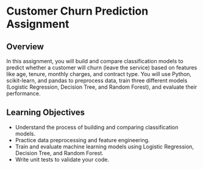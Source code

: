 # Customer Churn Prediction Assignment

## Overview
In this assignment, you will build and compare classification models to predict whether a customer will churn (leave the service) based on features like age, tenure, monthly charges, and contract type. You will use Python, scikit-learn, and pandas to preprocess data, train three different models (Logistic Regression, Decision Tree, and Random Forest), and evaluate their performance.

## Learning Objectives
- Understand the process of building and comparing classification models.
- Practice data preprocessing and feature engineering.
- Train and evaluate machine learning models using Logistic Regression, Decision Tree, and Random Forest.
- Write unit tests to validate your code.


